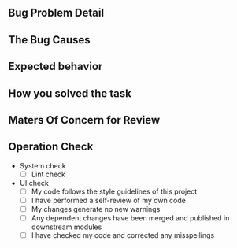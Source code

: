 <!--

Bugfix Template

PR title should include task_id[status]
e.g XXX task-111 [in progress]

-->

## Bug Problem Detail


## The Bug Causes


## Expected behavior


## How you solved the task
<!-- If you fix design or ui, upload a capture image or a video for easy confirmation. -->


## Maters Of Concern for Review


## Operation Check

- System check
  - [ ] Lint check
- UI check
  - [ ] My code follows the style guidelines of this project
  - [ ] I have performed a self-review of my own code
  - [ ] My changes generate no new warnings
  - [ ] Any dependent changes have been merged and published in downstream modules
  - [ ] I have checked my code and corrected any misspellings
